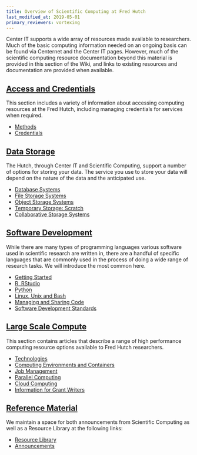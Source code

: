 ```yaml
---
title: Overview of Scientific Computing at Fred Hutch
last_modified_at: 2019-05-01
primary_reviewers: vortexing
---
```

Center IT supports a wide array of resources made available to researchers.  Much of the basic computing information needed on an ongoing basis can be found via Centernet and the Center IT pages.  However, much of the scientific computing resource documentation beyond this material is provided in this section of the Wiki, and links to existing resources and documentation are provided when available.  


## [Access and Credentials](/scicomputing/access_overview/)
This section includes a variety of information about accessing computing resources at the Fred Hutch, including managing credentials for services when required.  
- [Methods](/scicomputing/access_methods/)
- [Credentials](/scicomputing/access_credentials/)


## [Data Storage](/scicomputing/store_overview/)
The Hutch, through Center IT and Scientific Computing, support a number of options for storing your data. The service you use to store your data will depend on the nature of the data and the anticipated use.

- [Database Systems](/scicomputing/store_databases/)
- [File Storage Systems](/scicomputing/store_posix/)
- [Object Storage Systems](/scicomputing/store_objectstore/)
- [Temporary Storage: Scratch](/scicomputing/store_scratch/)
- [Collaborative Storage Systems](/scicomputing/store_collaboration/)


## [Software Development](/scicomputing/software_overview/)
While there are many types of programming languages various software used in scientific research are written in, there are a handful of specific languages that are commonly used in the process of doing a wide range of research tasks. We will introduce the most common here.

- [Getting Started](/scicomputing/software_languages/)
- [R, RStudio](/scicomputing/software_R/)
- [Python](/scicomputing/software_python/)
- [Linux, Unix and Bash](/scicomputing/software_linux101/)
- [Managing and Sharing Code](/scicomputing/software_managecode/)
- [Software Development Standards](/scicomputing/software_standards/)


## [Large Scale Compute](/scicomputing/compute_overview/)
This section contains articles that describe a range of high performance computing resource options available to Fred Hutch researchers.

- [Technologies](/scicomputing/compute_platforms/)
- [Computing Environments and Containers](/scicomputing/compute_environments/)
- [Job Management](/scicomputing/compute_jobs/)
- [Parallel Computing](/scicomputing/compute_parallel/)
- [Cloud Computing](/scicomputing/compute_cloud/)
- [Information for Grant Writers](/scicomputing/compute_grants/)

## [Reference Material](/scicomputing/reference_overview/)
We maintain a space for both announcements from Scientific Computing as well as a Resource Library at the following links:
- [Resource Library](/compdemos/)
- [Announcements](/scicompannounce/)
